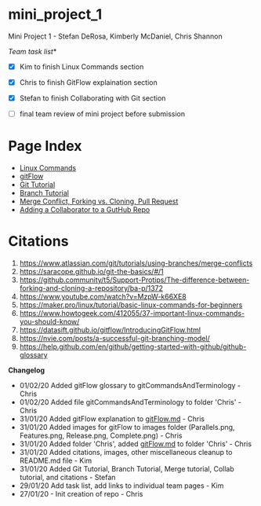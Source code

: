 # mini_project_1
Mini Project 1 - Stefan DeRosa, Kimberly McDaniel, Chris Shannon

*Team task list**
- [X] Kim to finish Linux Commands section
- [X] Chris to finish GitFlow explaination section
- [X] Stefan to finish Collaborating with Git section
- [ ] final team review of mini project before submission


# Page Index
* [Linux Commands](/Kimberly/Vi.md)
* [gitFlow](/Chris/gitFlow.md)
* [Git Tutorial](https://github.com/cshannon-mdsol/mini_project_1/blob/master/Stefan/HowToInstallGit.md)
* [Branch Tutorial](https://github.com/cshannon-mdsol/mini_project_1/blob/master/Stefan/Branch.md)
* [Merge Conflict, Forking vs. Cloning, Pull Request](https://github.com/cshannon-mdsol/mini_project_1/blob/master/Stefan/Merge.md)
* [Adding a Collaborator to a GutHub Repo](https://github.com/cshannon-mdsol/mini_project_1/blob/master/Stefan/Collaborator.md)


# Citations
1. https://www.atlassian.com/git/tutorials/using-branches/merge-conflicts
2. https://saracope.github.io/git-the-basics/#/1
3. https://github.community/t5/Support-Protips/The-difference-between-forking-and-cloning-a-repository/ba-p/1372
4. https://www.youtube.com/watch?v=MzpW-k66XE8
5. https://maker.pro/linux/tutorial/basic-linux-commands-for-beginners
6. https://www.howtogeek.com/412055/37-important-linux-commands-you-should-know/
7. https://datasift.github.io/gitflow/IntroducingGitFlow.html
8. https://nvie.com/posts/a-successful-git-branching-model/
9. https://help.github.com/en/github/getting-started-with-github/github-glossary


**Changelog**
* 01/02/20 Added gitFlow glossary to gitCommandsAndTerminology - Chris
* 01/02/20 Added file gitCommandsAndTerminology to folder 'Chris' - Chris
* 31/01/20 Added gitFlow explanation to [gitFlow.md](/Chris/gitFlow.md) - Chris
* 31/01/20 Added images for gitFlow to images folder (Parallels.png, Features.png, Release.png, Complete.png) - Chris
* 31/01/20 Added folder 'Chris', added [gitFlow.md](/Chris/gitFlow.md) to folder 'Chris' - Chris
* 31/01/20 Added citations, images, other miscellaneous cleanup to README.md file - Kim
* 31/01/20 Added Git Tutorial, Branch Tutorial, Merge tutorial, Collab tutorial, and citations - Stefan
* 29/01/20 Add task list, add links to individual team pages - Kim
* 27/01/20 - Init creation of repo  - Chris
